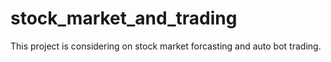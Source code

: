 # stock_market_and_trading
This project is considering on stock market forcasting and auto bot trading.
